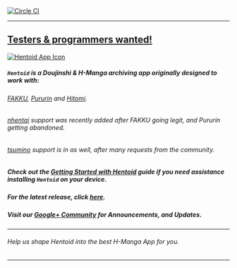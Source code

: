 [![Circle CI](https://circleci.com/gh/avluis/Hentoid.svg?style=shield&circle-token=bb41b75f5b24c8d08258a88fe3dd04a88be7c8cb)](https://circleci.com/gh/avluis/Hentoid)
___

## [Testers & programmers wanted!](https://github.com/csaki/Hentoid/issues/46)

[![Hentoid App Icon](https://raw.githubusercontent.com/avluis/Hentoid-Resources/master/repo/assets/img/ic_launcher-web.png)](https://circleci.com/api/v1/project/avluis/Hentoid/latest/artifacts/0/$CIRCLE_ARTIFACTS/outputs/apk/app-debug.apk?branch=alpha&filter=successful)

##### `Hentoid` is a Doujinshi & H-Manga archiving app originally designed to work with:
###### [FAKKU](http://fakku.net/), [Pururin](https://github.com/avluis/Hentoid-Resources/blob/master/repo/assets/img/pururin.jpg) and [Hitomi](http://hitomi.la/).
###### [nhentai](http://nhentai.net/) support was recently added after FAKKU going legit, and Pururin getting abandoned.
###### [tsumino](http://tsumino.com/) support is in as well, after many requests from the community.
##### Check out the [Getting Started with Hentoid](https://github.com/csaki/Hentoid/wiki/Getting-Started-with-Hentoid) guide if you need assistance installing `Hentoid` on your device.
##### For the latest release, click [here](https://github.com/csaki/Hentoid/releases/latest).

##### Visit our [Google+ Community](https://plus.google.com/communities/110496467189870321840) for Announcements, and Updates.
___
###### Help us shape Hentoid into the best H-Manga App for you.
___